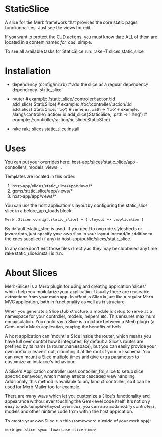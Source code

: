 StaticSlice
===========

A slice for the Merb framework that provides the core static pages functionnalities.
Just see the views for edit.

If you want to protect the CUD actions, you must know that: ALL of them are located in
a content named *for_cud*. simple.

To see all available tasks for StaticSlice run:
    rake -T slices:static_slice

Installation
============

* dependency (config/init.rb)
    \# add the slice as a regular dependency
    dependency 'static_slice'

* router
    \# example: /static_slice/:controller/:action/:id
    add_slice(:StaticSlice)
    \# example: /foo/:controller/:action/:id
    add_slice(:StaticSlice, 'foo') # same as :path => 'foo'
    \# example: /:lang/:controller/:action/:id
    add_slice(:StaticSlice, :path => ':lang')
    \# example: /:controller/:action/:id
    slice(:StaticSlice)

* rake
    rake slices:static_slice:install

Uses
====

You can put your overrides here:
    host-app/slices/static_slice/app - controllers, models, views ...

Templates are located in this order:
1. host-app/slices/static_slice/app/views/*
2. gems/static_slice/app/views/*
3. host-app/app/views/*

You can use the host application's layout by configuring the
static_slice slice in a before_app_loads block:

    Merb::Slices.config[:static_slice] = { :layout => :application }

By default :static_slice is used. If you need to override
stylesheets or javascripts, just specify your own files in your layout
instead/in addition to the ones supplied (if any) in 
host-app/public/slices/static_slice.

In any case don't edit those files directly as they may be clobbered any time
rake static_slice:install is run.

About Slices
============

Merb-Slices is a Merb plugin for using and creating application 'slices' which
help you modularize your application. Usually these are reuseable extractions
from your main app. In effect, a Slice is just like a regular Merb MVC
application, both in functionality as well as in structure.

When you generate a Slice stub structure, a module is setup to serve as a
namespace for your controller, models, helpers etc. This ensures maximum
encapsulation. You could say a Slice is a mixture between a Merb plugin (a
Gem) and a Merb application, reaping the benefits of both.

A host application can 'mount' a Slice inside the router, which means you have
full over control how it integrates. By default a Slice's routes are prefixed
by its name (a router :namespace), but you can easily provide your own prefix
or leave it out, mounting it at the root of your url-schema. You can even
mount a Slice multiple times and give extra parameters to customize an
instance's behaviour.

A Slice's Application controller uses controller_for_slice to setup slice
specific behaviour, which mainly affects cascaded view handling. Additionaly,
this method is available to any kind of controller, so it can be used for
Merb Mailer too for example.

There are many ways which let you customize a Slice's functionality and
appearance without ever touching the Gem-level code itself. It's not only easy
to add template/layout overrides, you can also add/modify controllers, models
and other runtime code from within the host application.

To create your own Slice run this (somewhere outside of your merb app):

    merb-gen slice <your-lowercase-slice-name>

